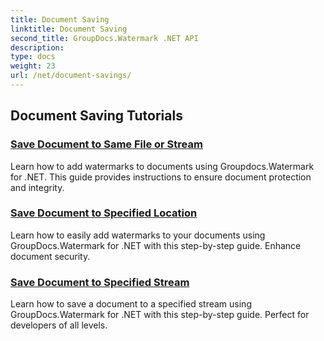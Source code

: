 ```yaml
---
title: Document Saving
linktitle: Document Saving
second_title: GroupDocs.Watermark .NET API
description: 
type: docs
weight: 23
url: /net/document-savings/
---
```


## Document Saving Tutorials
### [Save Document to Same File or Stream](./save-document-same-file-stream/)
Learn how to add watermarks to documents using Groupdocs.Watermark for .NET. This guide provides instructions to ensure document protection and integrity.
### [Save Document to Specified Location](./save-document-specified-location/)
Learn how to easily add watermarks to your documents using GroupDocs.Watermark for .NET with this step-by-step guide. Enhance document security.
### [Save Document to Specified Stream](./save-document-specified-stream/)
Learn how to save a document to a specified stream using GroupDocs.Watermark for .NET with this step-by-step guide. Perfect for developers of all levels.